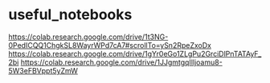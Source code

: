 # useful_notebooks
https://colab.research.google.com/drive/1t3NG-0PedICQQ1ChgkSL8WayrWPd7cA7#scrollTo=ySn2RpeZxoDx
https://colab.research.google.com/drive/1gYr0eGo1ZLgPu2GrciDlPnTATAyF_2bi
https://colab.research.google.com/drive/1JJgmtgqIlljoamu8-5W3eFBVppt5yZmW
